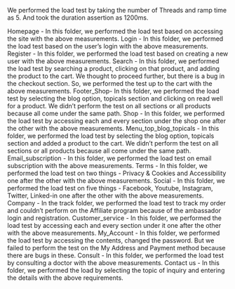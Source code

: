 We performed the load test by taking the number of Threads and ramp time as 5. And took the duration assertion as 1200ms.

Homepage - In this folder, we performed the load test based on accessing the site with the above measurements.
Login - In this folder, we performed the load test based on the user’s login with the above measurements.
Register - In this folder, we performed the load test based on creating a new user with the above measurements.
Search - In this folder, we performed the load test by searching a product, clicking on that product, and adding the product to the cart. We thought to proceed further, but there is a bug in the checkout section. So, we performed the test up to the cart with the above measurements.
Footer_Shop- In this folder, we performed the load test by selecting the blog option, topicals section and clicking on read well for a product. We didn’t perform the test on all sections or all products because all come under the same path.
Shop - In this folder, we performed the load test by accessing each and every section under the shop one after the other with the above measurements.
Menu_top_blog_topicals - In this folder, we performed the load test by selecting the blog option, topicals section and added a product to the cart. We didn’t perform the test on all sections or all products because all come under the same path.
Email_subscription - In this folder, we performed the load test on email subscription with the above measurements.
Terms - In this folder, we performed the load test on two things - Privacy & Cookies and Accessibility one after the other with the above measurements.
Social - In this folder, we performed the load test on five things - Facebook, Youtube, Instagram, Twitter, Linked-in one after the other with the above measurements.
Company - In the track folder, we performed the load test to track my order and couldn’t perform on the Affiliate program because of the ambassador login and registration.
Customer_service - In this folder, we performed the load test by accessing each and every section under it one after the other with the above measurements.
My_Account - In this folder, we performed the load test by accessing the contents, changed the password. But we failed to perform the test on the My Address and Payment method because there are bugs in these.
Consult - In this folder, we performed the load test by consulting a doctor with the above measurements.
Contact us - In this folder, we performed the load by selecting the topic of inquiry and entering the details with the above requirements.
